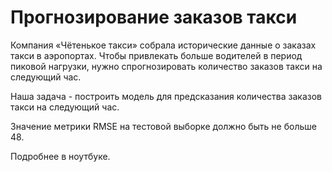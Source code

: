 # Прогнозирование заказов такси

Компания «Чётенькое такси» собрала исторические данные о заказах такси в аэропортах. Чтобы привлекать больше водителей в период пиковой нагрузки, нужно спрогнозировать количество заказов такси на следующий час.

Наша задача - построить модель для предсказания количества заказов такси на следующий час.

Значение метрики RMSE на тестовой выборке должно быть не больше 48.

Подробнее в ноутбуке.
